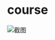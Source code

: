 # course
![截图](http://a1.qpic.cn/psb?/V12H6OJI27nbST/14n8JS7*9wFXO9LKY6wVfuXRH8gS4LmabzKP0FcDBHo!/b/dOQAAAAAAAAA&bo=VgLBAAAAAAADB7c!&rf=viewer "截图")
